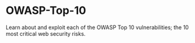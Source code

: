 # OWASP-Top-10
Learn about and exploit each of the OWASP Top 10 vulnerabilities; the 10 most critical web security risks.

